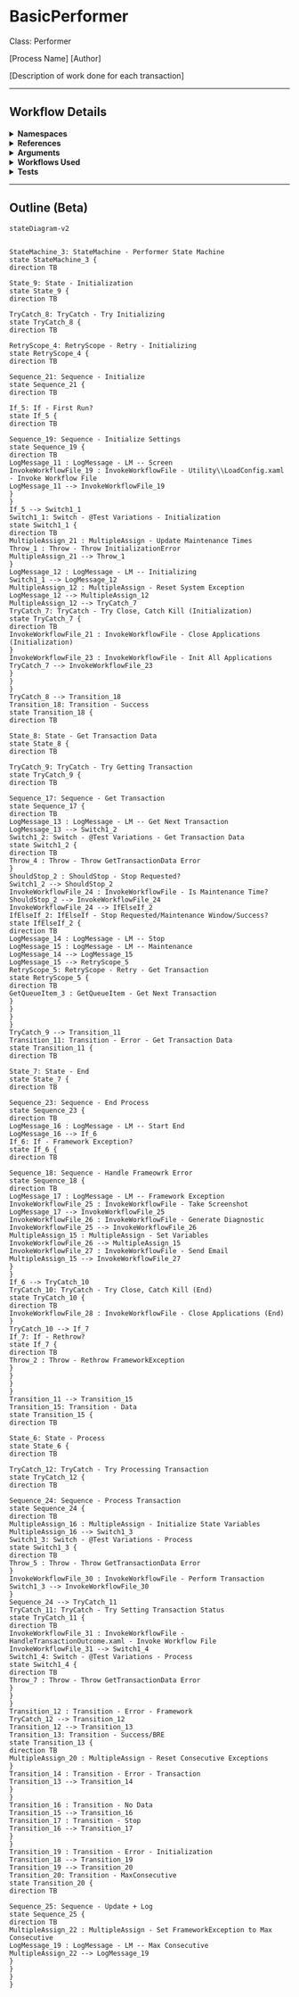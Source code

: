# BasicPerformer
Class: Performer

[Process Name]
[Author]

[Description of work done for each transaction]

<hr />

## Workflow Details
<details>
    <summary>
    <b>Namespaces</b>
    </summary>
    
- GlobalConstantsNamespace
- GlobalVariablesNamespace
- System
- System.Activities
- System.Activities.Runtime.Collections
- System.Activities.Statements
- System.Collections
- System.Collections.Generic
- System.Collections.ObjectModel
- System.ComponentModel
- System.Linq
- System.Reflection
- System.Runtime.Serialization
- System.Windows
- UiPath.Core
- UiPath.Core.Activities


</details>
<details>
    <summary>
    <b>References</b>
    </summary>

- Microsoft.CSharp
- Microsoft.VisualBasic
- Microsoft.Win32.Primitives
- Newtonsoft.Json
- NPOI
- PresentationCore
- PresentationFramework
- System
- System.Activities
- System.Collections
- System.ComponentModel
- System.ComponentModel.EventBasedAsync
- System.ComponentModel.Primitives
- System.ComponentModel.TypeConverter
- System.Configuration.ConfigurationManager
- System.Console
- System.Core
- System.Data
- System.Data.Common
- System.Linq
- System.Linq.Expressions
- System.Memory
- System.Memory.Data
- System.ObjectModel
- System.Private.CoreLib
- System.Private.DataContractSerialization
- System.Private.ServiceModel
- System.Private.Uri
- System.Reflection.DispatchProxy
- System.Reflection.Metadata
- System.Reflection.TypeExtensions
- System.Runtime.Serialization
- System.Runtime.Serialization.Formatters
- System.Runtime.Serialization.Primitives
- System.Security.Permissions
- System.ServiceModel
- System.ServiceModel.Activities
- System.Xaml
- System.Xml
- System.Xml.Linq
- UiPath.Studio.Constants
- UiPath.System.Activities
- UiPath.System.Activities.Design
- UiPath.System.Activities.ViewModels
- UiPath.Workflow
- WindowsBase


</details>
<details>
    <summary>
    <b>Arguments</b>
    </summary>

| Name | Direction | Type | Description |
|  --- | --- | --- | ---  |
| in_ConfigPath | InArgument | x:String | The path to the config file to use to load variables and resources. |
| in_IgnoreSheets | InArgument | s:String[] | A list of sheet names to ignore when loading the config file. |
| in_TestID | InArgument | x:String | Used to modify the workflow in order to test different scenarios. Only used to test exception handling in this workflow. Leave as null for production use. |

    
</details>
<details>
    <summary>
    <b>Workflows Used</b>
    </summary>

- C:\Users\eyash\Documents\UiPath\LazyFramework\Utility\LoadConfig.xaml
- C:\Users\eyash\Documents\UiPath\LazyFramework\.templates\Performers\Basic\Framework\CloseApplications.xaml
- C:\Users\eyash\Documents\UiPath\LazyFramework\.templates\Performers\Basic\Framework\KillProcesses.xaml
- C:\Users\eyash\Documents\UiPath\LazyFramework\.templates\Performers\Basic\Framework\InitializeApplications.xaml
- C:\Users\eyash\Documents\UiPath\LazyFramework\.templates\Performers\Basic\Framework\IsMaintenanceTime.xaml
- C:\Users\eyash\Documents\UiPath\LazyFramework\Utility\TakeScreenshot.xaml
- C:\Users\eyash\Documents\UiPath\LazyFramework\Utility\GenerateDiagnosticDictionary.xaml
- C:\Users\eyash\Documents\UiPath\LazyFramework\Utility\SendEmail.xaml
- C:\Users\eyash\Documents\UiPath\LazyFramework\.templates\Performers\Basic\Framework\Process.xaml
- C:\Users\eyash\Documents\UiPath\LazyFramework\.templates\Performers\Basic\Framework\HandleTransactionOutcome.xaml

    
</details>
<details>
    <summary>
    <b>Tests</b>
    </summary>



    
</details>

<hr />

## Outline (Beta)

```mermaid
stateDiagram-v2


StateMachine_3: StateMachine - Performer State Machine
state StateMachine_3 {
direction TB

State_9: State - Initialization
state State_9 {
direction TB

TryCatch_8: TryCatch - Try Initializing
state TryCatch_8 {
direction TB

RetryScope_4: RetryScope - Retry - Initializing
state RetryScope_4 {
direction TB

Sequence_21: Sequence - Initialize
state Sequence_21 {
direction TB

If_5: If - First Run?
state If_5 {
direction TB

Sequence_19: Sequence - Initialize Settings
state Sequence_19 {
direction TB
LogMessage_11 : LogMessage - LM -- Screen
InvokeWorkflowFile_19 : InvokeWorkflowFile - Utility\\LoadConfig.xaml - Invoke Workflow File
LogMessage_11 --> InvokeWorkflowFile_19
}
}
If_5 --> Switch1_1
Switch1_1: Switch - @Test Variations - Initialization
state Switch1_1 {
direction TB
MultipleAssign_21 : MultipleAssign - Update Maintenance Times
Throw_1 : Throw - Throw InitializationError
MultipleAssign_21 --> Throw_1
}
LogMessage_12 : LogMessage - LM -- Initializing
Switch1_1 --> LogMessage_12
MultipleAssign_12 : MultipleAssign - Reset System Exception
LogMessage_12 --> MultipleAssign_12
MultipleAssign_12 --> TryCatch_7
TryCatch_7: TryCatch - Try Close, Catch Kill (Initialization)
state TryCatch_7 {
direction TB
InvokeWorkflowFile_21 : InvokeWorkflowFile - Close Applications (Initialization)
}
InvokeWorkflowFile_23 : InvokeWorkflowFile - Init All Applications
TryCatch_7 --> InvokeWorkflowFile_23
}
}
}
TryCatch_8 --> Transition_18
Transition_18: Transition - Success
state Transition_18 {
direction TB

State_8: State - Get Transaction Data
state State_8 {
direction TB

TryCatch_9: TryCatch - Try Getting Transaction
state TryCatch_9 {
direction TB

Sequence_17: Sequence - Get Transaction
state Sequence_17 {
direction TB
LogMessage_13 : LogMessage - LM -- Get Next Transaction
LogMessage_13 --> Switch1_2
Switch1_2: Switch - @Test Variations - Get Transaction Data
state Switch1_2 {
direction TB
Throw_4 : Throw - Throw GetTransactionData Error
}
ShouldStop_2 : ShouldStop - Stop Requested?
Switch1_2 --> ShouldStop_2
InvokeWorkflowFile_24 : InvokeWorkflowFile - Is Maintenance Time?
ShouldStop_2 --> InvokeWorkflowFile_24
InvokeWorkflowFile_24 --> IfElseIf_2
IfElseIf_2: IfElseIf - Stop Requested/Maintenance Window/Success?
state IfElseIf_2 {
direction TB
LogMessage_14 : LogMessage - LM -- Stop
LogMessage_15 : LogMessage - LM -- Maintenance
LogMessage_14 --> LogMessage_15
LogMessage_15 --> RetryScope_5
RetryScope_5: RetryScope - Retry - Get Transaction
state RetryScope_5 {
direction TB
GetQueueItem_3 : GetQueueItem - Get Next Transaction
}
}
}
}
TryCatch_9 --> Transition_11
Transition_11: Transition - Error - Get Transaction Data
state Transition_11 {
direction TB

State_7: State - End
state State_7 {
direction TB

Sequence_23: Sequence - End Process
state Sequence_23 {
direction TB
LogMessage_16 : LogMessage - LM -- Start End
LogMessage_16 --> If_6
If_6: If - Framework Exception?
state If_6 {
direction TB

Sequence_18: Sequence - Handle Frameowrk Error
state Sequence_18 {
direction TB
LogMessage_17 : LogMessage - LM -- Framework Exception
InvokeWorkflowFile_25 : InvokeWorkflowFile - Take Screenshot
LogMessage_17 --> InvokeWorkflowFile_25
InvokeWorkflowFile_26 : InvokeWorkflowFile - Generate Diagnostic
InvokeWorkflowFile_25 --> InvokeWorkflowFile_26
MultipleAssign_15 : MultipleAssign - Set Variables
InvokeWorkflowFile_26 --> MultipleAssign_15
InvokeWorkflowFile_27 : InvokeWorkflowFile - Send Email
MultipleAssign_15 --> InvokeWorkflowFile_27
}
}
If_6 --> TryCatch_10
TryCatch_10: TryCatch - Try Close, Catch Kill (End)
state TryCatch_10 {
direction TB
InvokeWorkflowFile_28 : InvokeWorkflowFile - Close Applications (End)
}
TryCatch_10 --> If_7
If_7: If - Rethrow?
state If_7 {
direction TB
Throw_2 : Throw - Rethrow FrameworkException
}
}
}
}
Transition_11 --> Transition_15
Transition_15: Transition - Data
state Transition_15 {
direction TB

State_6: State - Process
state State_6 {
direction TB

TryCatch_12: TryCatch - Try Processing Transaction
state TryCatch_12 {
direction TB

Sequence_24: Sequence - Process Transaction
state Sequence_24 {
direction TB
MultipleAssign_16 : MultipleAssign - Initialize State Variables
MultipleAssign_16 --> Switch1_3
Switch1_3: Switch - @Test Variations - Process
state Switch1_3 {
direction TB
Throw_5 : Throw - Throw GetTransactionData Error
}
InvokeWorkflowFile_30 : InvokeWorkflowFile - Perform Transaction
Switch1_3 --> InvokeWorkflowFile_30
}
Sequence_24 --> TryCatch_11
TryCatch_11: TryCatch - Try Setting Transaction Status
state TryCatch_11 {
direction TB
InvokeWorkflowFile_31 : InvokeWorkflowFile - HandleTransactionOutcome.xaml - Invoke Workflow File
InvokeWorkflowFile_31 --> Switch1_4
Switch1_4: Switch - @Test Variations - Process
state Switch1_4 {
direction TB
Throw_7 : Throw - Throw GetTransactionData Error
}
}
}
Transition_12 : Transition - Error - Framework
TryCatch_12 --> Transition_12
Transition_12 --> Transition_13
Transition_13: Transition - Success/BRE
state Transition_13 {
direction TB
MultipleAssign_20 : MultipleAssign - Reset Consecutive Exceptions
}
Transition_14 : Transition - Error - Transaction
Transition_13 --> Transition_14
}
}
Transition_16 : Transition - No Data
Transition_15 --> Transition_16
Transition_17 : Transition - Stop
Transition_16 --> Transition_17
}
}
Transition_19 : Transition - Error - Initialization
Transition_18 --> Transition_19
Transition_19 --> Transition_20
Transition_20: Transition - MaxConsecutive
state Transition_20 {
direction TB

Sequence_25: Sequence - Update + Log
state Sequence_25 {
direction TB
MultipleAssign_22 : MultipleAssign - Set FrameworkException to Max Consecutive
LogMessage_19 : LogMessage - LM -- Max Consecutive
MultipleAssign_22 --> LogMessage_19
}
}
}
}
```